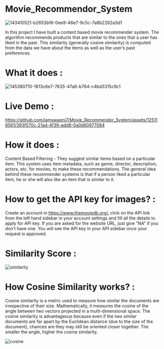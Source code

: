 # Movie_Recommendor_System

![143410521-b2653b16-0ee9-46e7-9c5c-7a8b2262a3d1](https://github.com/iamswapni7/Movie_Recommendor_System/assets/125118561/81614909-1188-4ef3-b122-c0040bfb7bf4)

In this project I have built a content based movie recommender system. The algorithm recommends products that are similar to the ones that a user has liked in the past. This similarity (generally cosine similarity) is computed from the data we have about the items as well as the user’s past preferences.

# What it does :
![145380710-1813c6e7-7635-47a6-b764-c4bd3315c9c1](https://github.com/iamswapni7/Movie_Recommendor_System/assets/125118561/5f43e326-a84a-4753-b362-db387b51292b)

# Live Demo :

https://github.com/iamswapni7/Movie_Recommendor_System/assets/125118561/393f570c-21ad-4f39-add8-0a0d60977094


# How it does :
Content Based Filtering - They suggest similar items based on a particular item. This system uses item metadata, such as genre, director, description, actors, etc. for movies, to make these recommendations. The general idea behind these recommender systems is that if a person liked a particular item, he or she will also like an item that is similar to it.

# How to get the API key for images? :
Create an account in https://www.themoviedb.org/, click on the API link from the left hand sidebar in your account settings and fill all the details to apply for API key. If you are asked for the website URL, just give "NA" if you don't have one. You will see the API key in your API sidebar once your request is approved.

# Similarity Score :
![similarity](https://github.com/iamswapni7/Movie_Recommendor_System/assets/125118561/bc0f51a2-fdc1-4994-9e55-b43f914cb8e6)

# How Cosine Similarity works? :
Cosine similarity is a metric used to measure how similar the documents are irrespective of their size. Mathematically, it measures the cosine of the angle between two vectors projected in a multi-dimensional space. The cosine similarity is advantageous because even if the two similar documents are far apart by the Euclidean distance (due to the size of the document), chances are they may still be oriented closer together. The smaller the angle, higher the cosine similarity.

![cosine](https://github.com/iamswapni7/Movie_Recommendor_System/assets/125118561/5a29a499-fb9d-4413-ac8d-d20a5df616ef)


